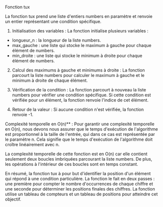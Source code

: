 Fonction tux

La fonction tux prend une liste d'entiers numbers en paramètre et renvoie un entier représentant une condition spécifique.

1. Initialisation des variables : La fonction initialise plusieurs variables :

- longueur_n : la longueur de la liste numbers.
- max_gauche : une liste qui stocke le maximum à gauche pour chaque élément de numbers.
- min_droite : une liste qui stocke le minimum à droite pour chaque élément de numbers.

2. Calcul des maximums à gauche et minimums à droite : La fonction parcourt la liste numbers pour calculer le maximum à gauche et le minimum à droite de chaque élément.

3. Vérification de la condition : La fonction parcourt à nouveau la liste numbers pour vérifier une condition spécifique. Si cette condition est vérifiée pour un élément, la fonction renvoie l'indice de cet élément.

4. Retour de la valeur : Si aucune condition n'est vérifiée, la fonction renvoie -1.

Complexité temporelle en O(n)\*\* : Pour garantir une complexité temporelle en O(n), nous devons nous assurer que le temps d'exécution de l'algorithme est proportionnel à la taille de l'entrée, qui dans ce cas est représentée par le paramètre n. Cela signifie que le temps d'exécution de l'algorithme doit croître linéairement avec n.

La complexité temporelle de cette fonction est en O(n) car elle contient seulement deux boucles imbriquées parcourant la liste numbers. De plus, les opérations à l'intérieur de ces boucles sont en temps constant.

En résumé, la fonction tux à pour but d'identifier la position d'un élément qui répond à une condition particulière. La fonction le fait en deux passes : une première pour compter le nombre d'occurrences de chaque chiffre et une seconde pour déterminer les positions finales des chiffres. La fonction utilise un tableau de compteurs et un tableau de positions pour atteindre cet objectif.
